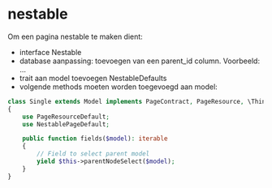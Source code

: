 # nestable

Om een pagina nestable te maken dient:
- interface Nestable
- database aanpassing: toevoegen van een parent_id column. Voorbeeld: ...
- trait aan model toevoegen NestableDefaults
- volgende methods moeten worden toegevoegd aan model:

```php
class Single extends Model implements PageContract, PageResource, \Thinktomorrow\Chief\Shared\Concerns\Nestable\Model\Nestable
{
    use PageResourceDefault;
    use NestablePageDefault;

    public function fields($model): iterable
    {
        // Field to select parent model
        yield $this->parentNodeSelect($model);
    }
}

```

